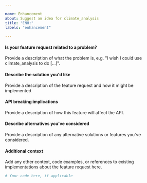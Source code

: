```yaml
---

name: Enhancement
about: Suggest an idea for climate_analysis
title: "ENH:"
labels: "enhancement"

---
```


#### Is your feature request related to a problem?

Provide a description of what the problem is, e.g. "I wish I could use
climate_analysis to do [...]".

#### Describe the solution you'd like

Provide a description of the feature request and how it might be implemented.

#### API breaking implications

Provide a description of how this feature will affect the API.

#### Describe alternatives you've considered

Provide a description of any alternative solutions or features you've considered.

#### Additional context

Add any other context, code examples, or references to existing implementations about
the feature request here.

```python
# Your code here, if applicable
```

